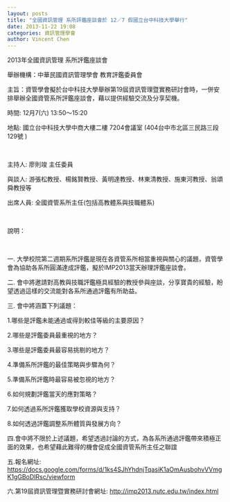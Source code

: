```yaml
---
layout: posts
title: "全國資訊管理 系所評鑑座談會於 12／7 假國立台中科技大學舉行"
date: 2013-11-22 19:08
categories: 資訊管理學會
author: Vincent Chen
---
```


2013年全國資訊管理 系所評鑑座談會

舉辦機構：中華民國資訊管理學會 教育評鑑委員會                    

主旨：資管學會擬於台中科技大學舉辦第19屆資訊管理暨實務研討會時，一併安排舉辦全國資管系所評鑑座談會，藉以提供經驗交流及分享契機。

時間: 12月7(六) 13:50～15:20

地點: 國立台中科技大學中商大樓二樓 7204會議室 (404台中市北區三民路三段129號 )

 

主持人: 廖則竣 主任委員

與談人: 游張松教授、楊銘賢教授、黃明達教授、林東清教授、施東河教授、翁頌舜教授等

出席人員: 全國資管系所主任(包括高教體系與技職體系)

 

說明：

 

一. 大學校院第二週期系所評鑑是現在各資管系所相當重視與關心的議題，資管學會為協助各系所圓滿達成評鑑，擬於IMP2013當天辦理評鑑座談會。

二. 會中將邀請對高教與技職評鑑極具經驗的教授參與座談，分享寶貴的經驗，盼望透過這樣的交流能對各系所通過評鑑有所助益。

三. 會中將涵蓋下列議題：

1.哪些是評鑑未能通過或得到較佳等級的主要原因？

2.哪些是評鑑委員最重視的地方？

3.哪些是評鑑委員最容易挑剔的地方？

4.準備系所評鑑的最佳策略與步驟為何？

5.準備系所評鑑時最容易被忽視的地方？

6.如何規劃評鑑當天的應對策略？

7.如何透過系所評鑑獲取學校資源與支持？

8.如何透過評鑑調整系所體質與發展方向？

四.會中將不限於上述議題，希望透過討論的方式，為各系所通過評鑑帶來積極正面的效果，也希望藉此難得的機會促成全國資管系所主任之聯誼



五.報名網址: https://docs.google.com/forms/d/1ks4SJhYhdnjTqasiK1aOmAusbohvVVmgK1gGBoDIRsc/viewform

六.第19屆資訊管理暨實務研討會網址: http://imp2013.nutc.edu.tw/index.html



 
